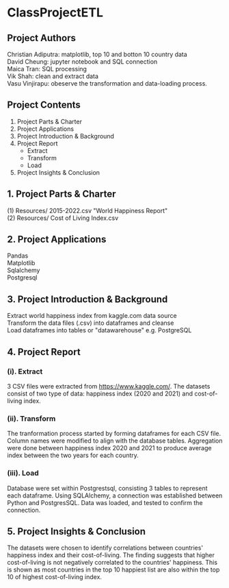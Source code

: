 # ClassProjectETL

## Project Authors

Christian Adiputra: matplotlib, top 10 and botton 10 country data\
David Cheung: jupyter notebook and SQL connection\
Maica Tran: SQL processing\
Vik Shah: clean and extract data\
Vasu Vinjirapu: obeserve the transformation and data-loading process. 

## Project Contents
1. Project Parts & Charter
2. Project Applications
3. Project Introduction & Background
4. Project Report
   * Extract
   * Transform
   * Load
5. Project Insights & Conclusion

## 1. Project Parts & Charter

(1) Resources/ 2015-2022.csv "World Happiness Report"\
(2) Resources/ Cost of Living Index.csv

## 2. Project Applications

Pandas\
Matplotlib\
Sqlalchemy\
Postgresql



## 3. Project Introduction & Background

Extract world happiness index from kaggle.com data source\
Transform the data files (.csv) into dataframes and cleanse\
Load dataframes into tables or "datawarehouse" e.g. PostgreSQL

## 4. Project Report

### (i). Extract

3 CSV files were extracted from https://www.kaggle.com/. The datasets consist of two type of data: happiness index (2020 and 2021) and cost-of-living index.

### (ii). Transform

The tranformation process started by forming dataframes for each CSV file. Column names were modified to align with the database tables. Aggregation were done between happiness index 2020 and 2021 to produce average index between the two years for each country.

### (iii). Load

Database were set within Postgrestsql, consisting 3 tables to represent each dataframe. Using SQLAlchemy, a connection was established between Python and PostgresSQL. Data was loaded, and tested to confirm the connection.

## 5. Project Insights & Conclusion

The datasets were chosen to identify correlations between countries' happiness index and their cost-of-living. The finding suggests that higher cost-of-living is not negatively correlated to the countries' happiness. This is shown as most countries in the top 10 happiest list are also within the top 10 of highest cost-of-living index.

